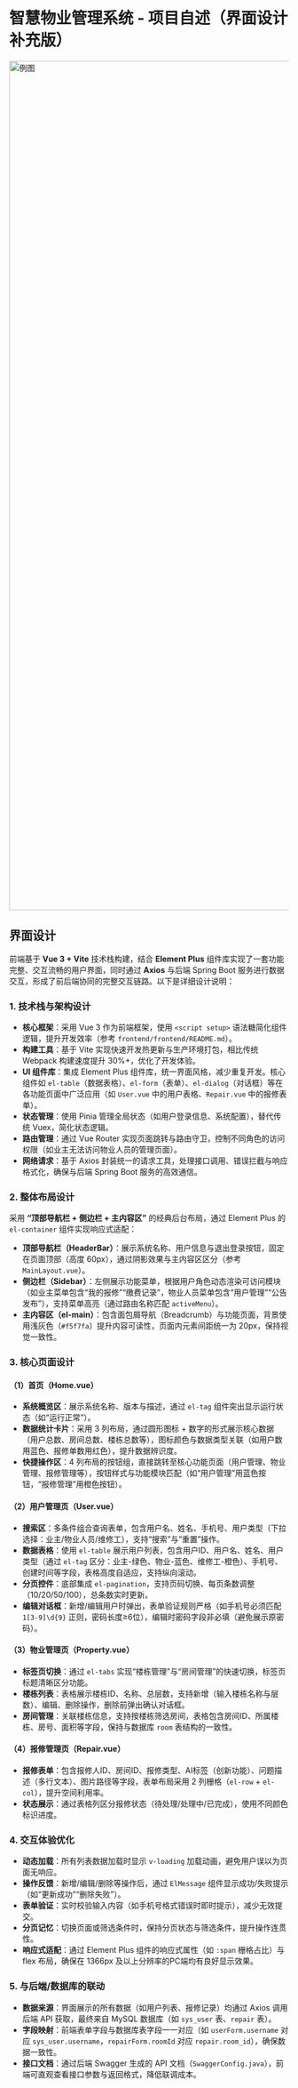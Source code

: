 # 智慧物业管理系统 - 项目自述（界面设计补充版）
<img width="2560" height="1528" alt="例图" src="https://github.com/user-attachments/assets/83e02a13-8320-4dba-af16-b1dd90583c0a" />

## 界面设计

前端基于 **Vue 3 + Vite** 技术栈构建，结合 **Element Plus** 组件库实现了一套功能完整、交互流畅的用户界面，同时通过 **Axios** 与后端 Spring Boot 服务进行数据交互，形成了前后端协同的完整交互链路。以下是详细设计说明：


### 1. 技术栈与架构设计
- **核心框架**：采用 Vue 3 作为前端框架，使用 `<script setup>` 语法糖简化组件逻辑，提升开发效率（参考 `frontend/frontend/README.md`）。
- **构建工具**：基于 Vite 实现快速开发热更新与生产环境打包，相比传统 Webpack 构建速度提升 30%+，优化了开发体验。
- **UI 组件库**：集成 Element Plus 组件库，统一界面风格，减少重复开发。核心组件如 `el-table`（数据表格）、`el-form`（表单）、`el-dialog`（对话框）等在各功能页面中广泛应用（如 `User.vue` 中的用户表格、`Repair.vue` 中的报修表单）。
- **状态管理**：使用 Pinia 管理全局状态（如用户登录信息、系统配置），替代传统 Vuex，简化状态逻辑。
- **路由管理**：通过 Vue Router 实现页面跳转与路由守卫，控制不同角色的访问权限（如业主无法访问物业人员的管理页面）。
- **网络请求**：基于 Axios 封装统一的请求工具，处理接口调用、错误拦截与响应格式化，确保与后端 Spring Boot 服务的高效通信。


### 2. 整体布局设计
采用 **“顶部导航栏 + 侧边栏 + 主内容区”** 的经典后台布局，通过 Element Plus 的 `el-container` 组件实现响应式适配：
- **顶部导航栏（HeaderBar）**：展示系统名称、用户信息与退出登录按钮，固定在页面顶部（高度 60px），通过阴影效果与主内容区区分（参考 `MainLayout.vue`）。
- **侧边栏（Sidebar）**：左侧展示功能菜单，根据用户角色动态渲染可访问模块（如业主菜单包含“我的报修”“缴费记录”，物业人员菜单包含“用户管理”“公告发布”），支持菜单高亮（通过路由名称匹配 `activeMenu`）。
- **主内容区（el-main）**：包含面包屑导航（Breadcrumb）与功能页面，背景使用浅灰色（`#f5f7fa`）提升内容可读性，页面内元素间距统一为 20px，保持视觉一致性。


### 3. 核心页面设计
#### （1）首页（Home.vue）
- **系统概览区**：展示系统名称、版本与描述，通过 `el-tag` 组件突出显示运行状态（如“运行正常”）。
- **数据统计卡片**：采用 3 列布局，通过圆形图标 + 数字的形式展示核心数据（用户总数、房间总数、楼栋总数等），图标颜色与数据类型关联（如用户数用蓝色、报修单数用红色），提升数据辨识度。
- **快捷操作区**：4 列布局的按钮组，直接跳转至核心功能页面（用户管理、物业管理、报修管理等），按钮样式与功能模块匹配（如“用户管理”用蓝色按钮，“报修管理”用橙色按钮）。

#### （2）用户管理页（User.vue）
- **搜索区**：多条件组合查询表单，包含用户名、姓名、手机号、用户类型（下拉选择：业主/物业人员/维修工），支持“搜索”与“重置”操作。
- **数据表格**：使用 `el-table` 展示用户列表，包含用户ID、用户名、姓名、用户类型（通过 `el-tag` 区分：业主-绿色、物业-蓝色、维修工-橙色）、手机号、创建时间等字段，表格高度自适应，支持纵向滚动。
- **分页控件**：底部集成 `el-pagination`，支持页码切换、每页条数调整（10/20/50/100），总条数实时更新。
- **编辑对话框**：新增/编辑用户时弹出，表单验证规则严格（如手机号必须匹配 `1[3-9]\d{9}` 正则，密码长度≥6位），编辑时密码字段非必填（避免展示原密码）。

#### （3）物业管理页（Property.vue）
- **标签页切换**：通过 `el-tabs` 实现“楼栋管理”与“房间管理”的快速切换，标签页标题清晰区分功能。
- **楼栋列表**：表格展示楼栋ID、名称、总层数，支持新增（输入楼栋名称与层数）、编辑、删除操作，删除前弹出确认对话框。
- **房间管理**：关联楼栋信息，支持按楼栋筛选房间，表格包含房间ID、所属楼栋、房号、面积等字段，保持与数据库 `room` 表结构的一致性。

#### （4）报修管理页（Repair.vue）
- **报修表单**：包含报修人ID、房间ID、报修类型、AI标签（创新功能）、问题描述（多行文本）、图片路径等字段，表单布局采用 2 列栅格（`el-row` + `el-col`），提升空间利用率。
- **状态展示**：通过表格列区分报修状态（待处理/处理中/已完成），使用不同颜色标识进度。


### 4. 交互体验优化
- **动态加载**：所有列表数据加载时显示 `v-loading` 加载动画，避免用户误以为页面无响应。
- **操作反馈**：新增/编辑/删除等操作后，通过 `ElMessage` 组件显示成功/失败提示（如“更新成功”“删除失败”）。
- **表单验证**：实时校验输入内容（如手机号格式错误时即时提示），减少无效提交。
- **分页记忆**：切换页面或筛选条件时，保持分页状态与筛选条件，提升操作连贯性。
- **响应式适配**：通过 Element Plus 组件的响应式属性（如 `:span` 栅格占比）与 flex 布局，确保在 1366px 及以上分辨率的PC端均有良好显示效果。


### 5. 与后端/数据库的联动
- **数据来源**：界面展示的所有数据（如用户列表、报修记录）均通过 Axios 调用后端 API 获取，最终来自 MySQL 数据库（如 `sys_user` 表、`repair` 表）。
- **字段映射**：前端表单字段与数据库表字段一一对应（如 `userForm.username` 对应 `sys_user.username`，`repairForm.roomId` 对应 `repair.room_id`），确保数据一致性。
- **接口文档**：通过后端 Swagger 生成的 API 文档（`SwaggerConfig.java`），前端可直观查看接口参数与返回格式，降低联调成本。


